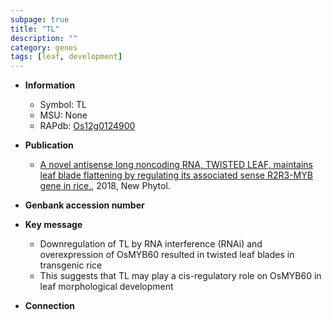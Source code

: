 ```yaml
---
subpage: true
title: "TL"
description: ""
category: genes
tags: [leaf, development]
---
```


* **Information**  
    + Symbol: TL  
    + MSU: None  
    + RAPdb: [Os12g0124900](http://rapdb.dna.affrc.go.jp/viewer/gbrowse_details/irgsp1?name=Os12g0124900)  

* **Publication**  
    + [A novel antisense long noncoding RNA, TWISTED LEAF, maintains leaf blade flattening by regulating its associated sense R2R3-MYB gene in rice.](http://www.ncbi.nlm.nih.gov/pubmed?term=A+novel+antisense+long+noncoding+RNA,+TWISTED+LEAF,+maintains+leaf+blade+flattening+by+regulating+its+associated+sense+R2R3-MYB+gene+in+rice.%5BTitle%5D), 2018, New Phytol.

* **Genbank accession number**  

* **Key message**  
    + Downregulation of TL by RNA interference (RNAi) and overexpression of OsMYB60 resulted in twisted leaf blades in transgenic rice
    + This suggests that TL may play a cis-regulatory role on OsMYB60 in leaf morphological development

* **Connection**  



